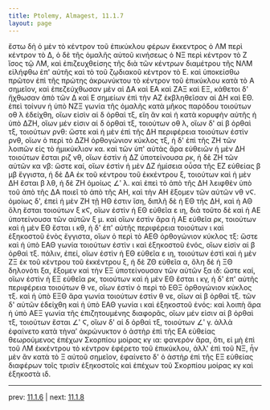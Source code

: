 ```yaml
---
title: Ptolemy, Almagest, 11.1.7
layout: page
---
```


ἔστω δὴ ὁ μὲν τὸ κέντρον τοῦ ἐπικύκλου φέρων ἔκκεντρος ὁ ΛΜ περὶ κέντρον τὸ Δ, ὁ δὲ τῆς ὁμαλῆς αὐτοῦ κινήσεως ὁ ΝΞ περὶ κέντρον τὸ Ζ ἴσος τῷ ΛΜ, καὶ ἐπιζευχθείσης τῆς διὰ τῶν κέντρων διαμέτρου τῆς ΝΛΜ εἰλήφθω ἐπ' αὐτῆς καὶ τὸ τοῦ ζῳδιακοῦ κέντρον τὸ Ε. καὶ ὑποκείσθω πρῶτον ἐπὶ τῆς πρώτης ἀκρωνύκτου τὸ κέντρον τοῦ ἐπικύκλου κατὰ τὸ Α σημεῖον, καὶ ἐπεζεύχθωσαν μὲν αἱ ΔΑ καὶ ΕΑ καὶ ΖΑΞ καὶ ΕΞ, κάθετοι δ' ἤχθωσαν ἀπὸ τῶν Δ καὶ Ε σημείων ἐπὶ τὴν ΑΖ ἐκβληθεῖσαν αἱ ΔΗ καὶ ΕΘ. ἐπεὶ τοίνυν ἡ ὑπὸ ΝΖΞ γωνία τῆς ὁμαλῆς κατὰ μῆκος παρόδου τοιούτων οθ λ ἐδείχθη, οἵων εἰσὶν αἱ δ ὀρθαὶ τξ, εἴη ἂν καὶ ἡ κατὰ κορυφὴν αὐτῆς ἡ ὑπὸ ΔΖΗ, οἵων μέν εἰσιν αἱ δ ὀρθαὶ τξ, τοιούτων οθ λ, οἵων δ' αἱ β ὀρθαὶ τξ, τοιούτων ρνθ: ὥστε καὶ ἡ μὲν ἐπὶ τῆς ΔΗ περιφέρεια τοιούτων ἐστὶν ρνθ, οἵων ὁ περὶ τὸ ΔΖΗ ὀρθογώνιον κύκλος τξ, ἡ δ' ἐπὶ τῆς ΖΗ τῶν λοιπῶν εἰς τὸ ἡμικύκλιον κα. καὶ τῶν ὑπ' αὐτὰς ἄρα εὐθειῶν ἡ μὲν ΔΗ τοιούτων ἔσται ριζ νθ, οἵων ἐστὶν ἡ ΔΖ ὑποτείνουσα ρκ, ἡ δὲ ΖΗ τῶν αὐτῶν κα νβ: ὥστε καί, οἵων ἐστὶν ἡ μὲν ΔΖ ἡμίσεια οὖσα τῆς ΕΖ εὐθείας β μβ ἔγγιστα, ἡ δὲ ΔΑ ἐκ τοῦ κέντρου τοῦ ἐκκέντρου ξ, τοιούτων καὶ ἡ μὲν ΔΗ ἔσται β λθ, ἡ δὲ ΖΗ ὁμοίως ∠ʹ λ. καὶ ἐπεὶ τὸ ἀπὸ τῆς ΔΗ λειφθὲν ὑπὸ τοῦ ἀπὸ τῆς ΔΑ ποιεῖ τὸ ἀπὸ τῆς ΑΗ, καὶ τὴν ΑΗ ἕξομεν τῶν αὐτῶν νθ νϚ. ὁμοίως δ', ἐπεὶ ἡ μὲν ΖΗ τῇ ΗΘ ἐστιν ἴση, διπλῆ δὲ ἡ ΕΘ τῆς ΔΗ, καὶ ἡ ΑΘ ὅλη ἔσται τοιούτων ξ κϚ, οἵων ἐστὶν ἡ ΕΘ εὐθεῖα ε ιη, διὰ τοῦτο δὲ καὶ ἡ ΑΕ ὑποτείνουσα τῶν αὐτῶν ξ μ. καὶ οἵων ἐστὶν ἄρα ἡ ΑΕ εὐθεῖα ρκ, τοιούτων καὶ ἡ μὲν ΕΘ ἔσται ι κθ, ἡ δ' ἐπ' αὐτῆς περιφέρεια τοιούτων ι καὶ ἑξηκοστοῦ ἑνὸς ἔγγιστα, οἵων ὁ περὶ τὸ ΑΕΘ ὀρθογώνιον κύκλος τξ: ὥστε καὶ ἡ ὑπὸ ΕΑΘ γωνία τοιούτων ἐστὶν ι καὶ ἑξηκοστοῦ ἑνός, οἵων εἰσὶν αἱ β ὀρθαὶ τξ. πάλιν, ἐπεί, οἵων ἐστὶν ἡ ΕΘ εὐθεῖα ε ιη, τοιούτων ἐστὶ καὶ ἡ μὲν ΖΞ ἐκ τοῦ κέντρου τοῦ ἐκκέντρου ξ, ἡ δὲ ΖΘ εὐθεῖα α, ὅλη δὲ ἡ ΞΘ δηλονότι ξα, ἕξομεν καὶ τὴν ΕΞ ὑποτείνουσαν τῶν αὐτῶν ξα ιδ: ὥστε καί, οἵων ἐστὶν ἡ ΕΞ εὐθεῖα ρκ, τοιούτων καὶ ἡ μὲν ΕΘ ἔσται ι κγ, ἡ δ' ἐπ' αὐτῆς περιφέρεια τοιούτων θ νε, οἵων ἐστὶν ὁ περὶ τὸ ΕΘΞ ὀρθογώνιον κύκλος τξ. καὶ ἡ ὑπὸ ΕΞΘ ἄρα γωνία τοιούτων ἐστὶν θ νε, οἵων αἱ β ὀρθαὶ τξ. τῶν δ' αὐτῶν ἐδείχθη καὶ ἡ ὑπὸ ΕΑΘ γωνία ι καὶ ἑξηκοστοῦ ἑνός: καὶ λοιπὴ ἄρα ἡ ὑπὸ ΑΕΞ γωνία τῆς ἐπιζητουμένης διαφορᾶς, οἵων μέν εἰσιν αἱ β ὀρθαὶ τξ, τοιούτων ἔσται ∠ʹ Ϛ, οἵων δ' αἱ δ ὀρθαὶ τξ, τοιούτων ∠ʹ γ. ἀλλὰ ἐφαίνετο κατὰ τὴναʹ ἀκρώνυκτον ὁ ἀστὴρ ἐπὶ τῆς ΕΑ εὐθείας θεωρούμενος ἐπέχων Σκορπίου μοίρας κγ ια: φανερὸν ἄρα, ὅτι, εἰ μὴ ἐπὶ τοῦ ΛΜ ἐκκέντρου τὸ κέντρον ἐφέρετο τοῦ ἐπικύκλου, ἀλλ' ἐπὶ τοῦ ΝΞ, ἦν μὲν ἂν κατὰ τὸ Ξ αὐτοῦ σημεῖον, ἐφαίνετο δ' ὁ ἀστὴρ ἐπὶ τῆς ΕΞ εὐθείας διαφέρων τοῖς τρισὶν ἑξηκοστοῖς καὶ ἐπέχων τοῦ Σκορπίου μοίρας κγ καὶ ἑξηκοστὰ ιδ. 

---

prev: [11.1.6](../11.1.6/) | next: [11.1.8](../11.1.8/)

